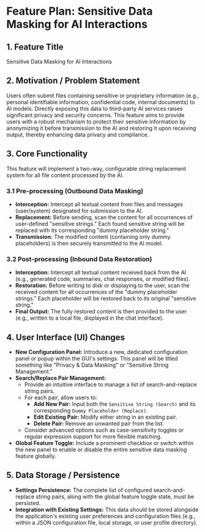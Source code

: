 # Feature Plan: Sensitive Data Masking for AI Interactions

## 1. Feature Title

Sensitive Data Masking for AI Interactions

## 2. Motivation / Problem Statement

Users often submit files containing sensitive or proprietary information (e.g., personal identifiable information, confidential code, internal documents) to AI models. Directly exposing this data to third-party AI services raises significant privacy and security concerns. This feature aims to provide users with a robust mechanism to protect their sensitive information by anonymizing it before transmission to the AI and restoring it upon receiving output, thereby enhancing data privacy and compliance.

## 3. Core Functionality

This feature will implement a two-way, configurable string replacement system for all file content processed by the AI.

### 3.1 Pre-processing (Outbound Data Masking)

- **Interception:** Intercept all textual content from files and messages (user/system) designated for submission to the AI.
- **Replacement:** Before sending, scan the content for all occurrences of user-defined "sensitive strings." Each found sensitive string will be replaced with its corresponding "dummy placeholder string."
- **Transmission:** The modified content (containing only dummy placeholders) is then securely transmitted to the AI model.

### 3.2 Post-processing (Inbound Data Restoration)

- **Interception:** Intercept all textual content received back from the AI (e.g., generated code, summaries, chat responses, or modified files).
- **Restoration:** Before writing to disk or displaying to the user, scan the received content for all occurrences of the "dummy placeholder strings." Each placeholder will be restored back to its original "sensitive string."
- **Final Output:** The fully restored content is then provided to the user (e.g., written to a local file, displayed in the chat interface).

## 4. User Interface (UI) Changes

- **New Configuration Panel:** Introduce a new, dedicated configuration panel or popup within the GUI's settings. This panel will be titled something like "Privacy & Data Masking" or "Sensitive String Management."
- **Search/Replace Pair Management:**
  - Provide an intuitive interface to manage a list of search-and-replace string pairs.
  - For each pair, allow users to:
    - **Add New Pair:** Input both the `Sensitive String (Search)` and its corresponding `Dummy Placeholder (Replace)`.
    - **Edit Existing Pair:** Modify either string in an existing pair.
    - **Delete Pair:** Remove an unwanted pair from the list.
  - Consider advanced options such as case-sensitivity toggles or regular expression support for more flexible matching.
- **Global Feature Toggle:** Include a prominent checkbox or switch within the new panel to enable or disable the entire sensitive data masking feature globally.

## 5. Data Storage / Persistence

- **Settings Persistence:** The complete list of configured search-and-replace string pairs, along with the global feature toggle state, must be persisted.
- **Integration with Existing Settings:** This data should be stored alongside the application's existing user preferences and configuration files (e.g., within a JSON configuration file, local storage, or user profile directory).
